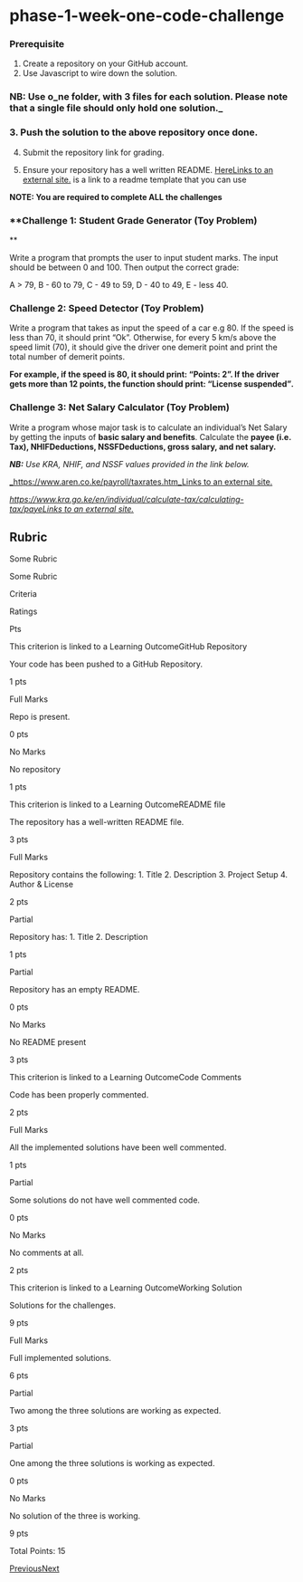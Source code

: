 # phase-1-week-one-code-challenge
### **Prerequisite**  
1. Create a repository on your GitHub account.  
2. Use Javascript to wire down the solution.

### NB: Use o_ne folder, with 3 files for each solution. Please note that a single file should only hold one solution._

### 3. Push the solution to the above repository once done.  
4. Submit the repository link for grading.  

5. Ensure your repository has a well written README.  [HereLinks to an external site.](https://docs.google.com/document/d/1x2gRI9bzlKKCfQjWof7YW_AtgMfS6IUm9yV4hvrqL9c/edit?usp=sharing)  is a link to a readme template that you can use

**NOTE: You are required to complete ALL the challenges**

### **Challenge 1: Student Grade Generator (Toy Problem)  
**

Write a program that prompts the user to input student marks. The input should be between 0 and 100. Then output the correct grade:

A > 79, B - 60 to 79, C - 49 to 59, D - 40 to 49, E - less 40.

### **Challenge 2: Speed Detector (Toy Problem)**

Write a program that takes as input the speed of a car e.g 80. If the speed is less than 70, it should print “Ok”. Otherwise, for every 5 km/s above the speed limit (70), it should give the driver one demerit point and print the total number of demerit points.

**For example, if the speed is 80, it should print: “Points: 2”. If the driver gets more than 12 points, the function should print: “License suspended”_._**

### **Challenge 3: Net Salary Calculator (Toy Problem)**  
Write a program whose major task is to calculate an individual’s Net Salary by getting the inputs of **basic salary and benefits**. Calculate the **payee (i.e. Tax), NHIFDeductions, NSSFDeductions, gross salary, and net salary.**

**_NB:_** _Use KRA, NHIF, and NSSF values provided in the link below._

[_https://www.aren.co.ke/payroll/taxrates.htm_Links to an external site.](https://www.aren.co.ke/payroll/taxrates.htm)

_[https://www.kra.go.ke/en/individual/calculate-tax/calculating-tax/payeLinks to an external site.](https://www.kra.go.ke/en/individual/calculate-tax/calculating-tax/paye)_

## Rubric

Some Rubric

Some Rubric

Criteria

Ratings

Pts

This criterion is linked to a Learning OutcomeGitHub Repository

Your code has been pushed to a GitHub Repository.

1  pts

Full Marks

Repo is present.

0  pts

No Marks

No repository

1  pts  

This criterion is linked to a Learning OutcomeREADME file

The repository has a well-written README file.

3  pts

Full Marks

Repository contains the following: 1. Title 2. Description 3. Project Setup 4. Author & License

2  pts

Partial

Repository has: 1. Title 2. Description

1  pts

Partial

Repository has an empty README.

0  pts

No Marks

No README present

3  pts  

This criterion is linked to a Learning OutcomeCode Comments

Code has been properly commented.

2  pts

Full Marks

All the implemented solutions have been well commented.

1  pts

Partial

Some solutions do not have well commented code.

0  pts

No Marks

No comments at all.

2  pts  

This criterion is linked to a Learning OutcomeWorking Solution

Solutions for the challenges.

9  pts

Full Marks

Full implemented solutions.

6  pts

Partial

Two among the three solutions are working as expected.

3  pts

Partial

One among the three solutions is working as expected.

0  pts

No Marks

No solution of the three is working.

9  pts  

Total Points:  15

[Previous](https://moringa.instructure.com/courses/835/modules/items/133373)[Next](https://moringa.instructure.com/courses/835/modules/items/133376)